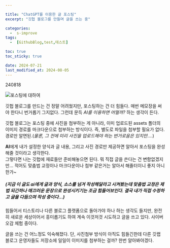 ```yaml
---

title: "ChatGPT를 이용한 글 포스팅"
excerpt: "깃헙 블로그를 만들며 글을 쓰는 중"

categories:
  -  s-improve
tags:
  -  [GithubBlog,test,테스트]

toc: true
toc_sticky: true

date: 2024-07-21
last_modified_at: 2024-08-05
---
```


240818


![포스팅에 대하여]()

깃헙 블로그를 만드는 건 정말 어려웠지만, 포스팅하는 건 더 힘들다. 매번 메모장을 써야 한다니 번거롭기 그지없다. 그런데 문득 *AI를 이용하면 어떨까?* 하는 생각이 든다.

깃헙 블로그는 포스팅 중에 사진을 첨부하는 게 아니라, 이미 업로드된 assets 폴더의 이미지 경로를 마크다운으로 첨부하는 방식이다. 즉, 별도로 파일을 첨부할 필요가 없다. 경로만 알면된.(*물론, 그 전에 미리 사진을 업로드해야 하는 번거로움은 있지만...*.)

**AI**에게 내가 설정한 양식과 글 내용, 그리고 사진 경로만 제공하면 알아서 포스팅을 완성해줄 것이라고 생각한다.  
그렇다면 나는 깃헙에 재료들만 준비해놓으면 된다. 뭐 직접 글을 쓴다는 건 변함없겠지만... 적어도 맞춤법 교정이나 마크다운이나 첨부 같은거는 알아서 해줄터이니 좋지 아니한가~

##### (*지금 이 글도 ai에게 글과 양식, 소스를 넘겨 작성해달라고 시켜봤는데 맞춤법 교정은 제법 되긴하나 매끄러운 문장으로 완성시키기는 조금 힘들어보인다. 결국 내가 직접 수정하고 글을 다듬으며 작성 중이다...*)


힘들어서 티스토리나 다른 블로그 플랫폼으로 돌아가야 하나 하는 생각도 들지만, 완전히 새로운 세상이어서 흥미롭기도 하여 계속 이것저것 시도하고 글을 쓰고 있다. 사이버 오감 체험 중이다.

글을 쓰는 건 어느정도 익숙해졌다. 단, 사진첨부 방식이 아직도 힘들긴한데 다른 깃랩 블로그 운영자들도 저장소에 일일이 이미지를 첨부하는 걸까? 한번 알아봐야겠다.

